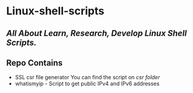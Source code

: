 # Linux-shell-scripts

## _All About Learn, Research, Develop Linux Shell Scripts._

## Repo Contains
- SSL csr file generator You can find the script on _csr folder_
- whatismyip - Script to get public IPv4 and IPv6 addresses

